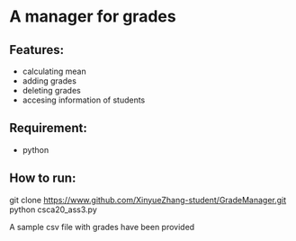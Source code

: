 # A manager for grades

## Features:
- calculating mean
- adding grades
- deleting grades
- accesing information of students

## Requirement:
- python 

## How to run:
git clone https://www.github.com/XinyueZhang-student/GradeManager.git
python csca20_ass3.py

A sample csv file with grades have been provided
